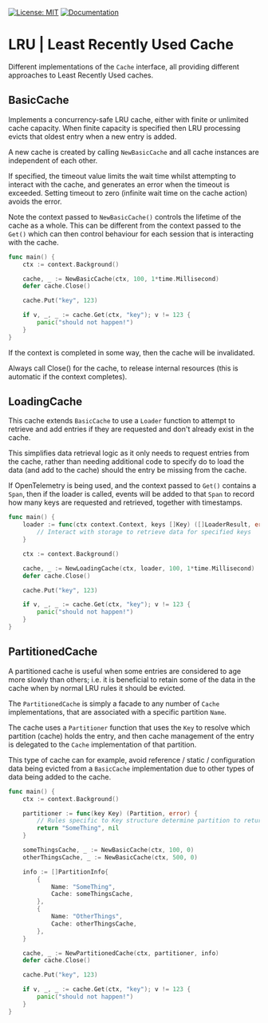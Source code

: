 [![License: MIT](https://img.shields.io/badge/License-MIT-blue.svg)](https://en.wikipedia.org/wiki/MIT_License)
[![Documentation](https://img.shields.io/badge/Documentation-GoDoc-green.svg)](https://godoc.org/github.com/gford1000-go/lru)

# LRU | Least Recently Used Cache

Different implementations of the `Cache` interface, all providing different approaches to Least Recently Used caches.

## BasicCache

Implements a concurrency-safe LRU cache, either with finite or unlimited cache capacity.  When finite capacity is 
specified then LRU processing evicts that oldest entry when a new entry is added.

A new cache is created by calling `NewBasicCache` and all cache instances are
independent of each other.

If specified, the timeout value limits the wait time whilst attempting to interact with the cache, and generates an error when the timeout is exceeded.  Setting timeout to zero (infinite wait time on the cache action) avoids the error.

Note the context passed to `NewBasicCache()` controls the lifetime of the cache as a whole.  This can be different from the context
passed to the `Get()` which can then control behaviour for each session that is interacting with the cache.

```go
func main() {
    ctx := context.Background()

    cache, _ := NewBasicCache(ctx, 100, 1*time.Millisecond)
    defer cache.Close()

    cache.Put("key", 123) 

    if v, _, _ := cache.Get(ctx, "key"); v != 123 {
        panic("should not happen!")
    }
}
```

If the context is completed in some way, then the cache will be invalidated.

Always call Close() for the cache, to release internal resources (this is automatic if the context completes).

## LoadingCache

This cache extends `BasicCache` to use a `Loader` function to attempt to retrieve and add entries if they are requested
and don't already exist in the cache.  

This simplifies data retrieval logic as it only needs to request entries from the cache, rather than needing additional
code to specify do to load the data (and add to the cache) should the entry be missing from the cache.

If OpenTelemetry is being used, and the context passed to `Get()` contains a `Span`, then if the loader is called, events will
be added to that `Span` to record how many keys are requested and retrieved, together with timestamps.

```go
func main() {
    loader := func(ctx context.Context, keys []Key) ([]LoaderResult, error) {
        // Interact with storage to retrieve data for specified keys
    }

    ctx := context.Background()

    cache, _ := NewLoadingCache(ctx, loader, 100, 1*time.Millisecond)
    defer cache.Close()

    cache.Put("key", 123) 

    if v, _, _ := cache.Get(ctx, "key"); v != 123 {
        panic("should not happen!")
    }
}
```

## PartitionedCache

A partitioned cache is useful when some entries are considered to age more slowly than others; i.e. it is beneficial to retain some of the data in the cache when by normal LRU rules it should be evicted.

The `PartitionedCache` is simply a facade to any number of `Cache` implementations, that are associated with a specific partition `Name`.

The cache uses a `Partitioner` function that uses the `Key` to resolve which partition (cache) holds the entry, and then cache management of the entry is delegated to the `Cache` implementation of that partition.

This type of cache can for example, avoid reference / static / configuration data being evicted from a `BasicCache` implementation due to other types of data being added to the cache.

```go
func main() {
    ctx := context.Background()

    partitioner := func(key Key) (Partition, error) {
        // Rules specific to Key structure determine partition to return
        return "SomeThing", nil
    }

    someThingsCache, _ := NewBasicCache(ctx, 100, 0)
    otherThingsCache, _ := NewBasicCache(ctx, 500, 0)

    info := []PartitionInfo{
        {
            Name: "SomeThing", 
            Cache: someThingsCache,
        },
        {
            Name: "OtherThings", 
            Cache: otherThingsCache,
        },
    }

    cache, _ := NewPartitionedCache(ctx, partitioner, info)
    defer cache.Close()

    cache.Put("key", 123) 

    if v, _, _ := cache.Get(ctx, "key"); v != 123 {
        panic("should not happen!")
    }
}
```
